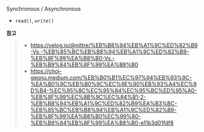 

Synchronous / Asynchronous
- `read()`, `write()`

**참고**   
> - https://velog.io/@nittre/%EB%B8%94%EB%A1%9C%ED%82%B9-Vs.-%EB%85%BC%EB%B8%94%EB%A1%9C%ED%82%B9-%EB%8F%99%EA%B8%B0-Vs.-%EB%B9%84%EB%8F%99%EA%B8%B0
> - https://choi-geonu.medium.com/%EB%B0%B1%EC%97%94%EB%93%9C-%EA%B0%9C%EB%B0%9C%EC%9E%90%EB%93%A4%EC%9D%B4-%EC%95%8C%EC%95%84%EC%95%BC%ED%95%A0-%EB%8F%99%EC%8B%9C%EC%84%B1-2-%EB%B8%94%EB%A1%9C%ED%82%B9%EA%B3%BC-%EB%85%BC%EB%B8%94%EB%A1%9C%ED%82%B9-%EB%8F%99%EA%B8%B0%EC%99%80-%EB%B9%84%EB%8F%99%EA%B8%B0-e11b3d01fdf8